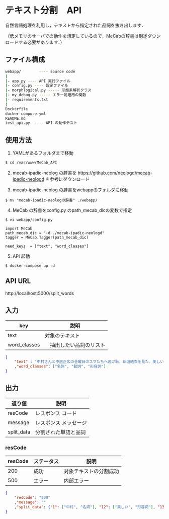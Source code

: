 # テキスト分割　API
自然言語処理を利用し，テキストから指定された品詞を抜き出します．

（低メモリのサーバでの動作を想定しているので，MeCabの辞書は別途ダウンロードする必要があります．）

## ファイル構成
``` bash
webapp/        ---- source code
|
|- app.py ---- API 実行ファイル
|- config.py ---- 設定ファイル
|- morphlogical.py ----- 形態素解析クラス
|- my_debug.py ----- エラー処理用の関数
|- requirements.txt
|
Dockerfile
docker-compose.yml
README.md
test_api.py  ---- API の動作テスト
```
## 使用方法
1. YAMLがあるフォルダまで移動
``` bash
$ cd /var/www/MeCab_API
```
2. mecab-ipadic-neolog の辞書を https://github.com/neologd/mecab-ipadic-neologd を参考にダウンロード

3. mecab-ipadic-neolog の辞書をwebappのフォルダに移動
```
$ mv "mecab-ipadic-neologの辞書" ./webapp/
```
4. MeCab の辞書をconfig.py のpath_mecab_dicの変数で指定
```
$ vi webapp/config.py

import MeCab
path_mecab_dic = "-d ./mecab-ipadic-neologd"
tagger = MeCab.Tagger(path_mecab_dic)

need_keys  = ["text", "word_classes"]
```
5. API 起動
```
$ docker-compose up -d
```
## API URL
http://localhost:5000/split_words


## 入力
| key | 説明 |
| --- | --- |
| text | 対象のテキスト |
| word_classes |　抽出したい品詞のリスト |

```json
{
    "text" : "中村さんと中居正広の金曜日のスマたちへ逃げ恥，新垣結衣を見た．美しい今日は綺麗なラーメンを食べたい．"
    ,"word_classes": ["名詞", "動詞", "形容詞"]
}
```

## 出力
| 返り値 | 説明 |
| --- | --- |
| resCode | レスポンス コード |
| message | レスポンス メッセージ |
| split_data | 分割された単語と品詞 |

### resCode
| resCode | ステータス | 説明 |
| --- | --- | --- |
| 200 | 成功 | 対象テキストの分割成功 |
| 500 | エラー |  内部エラー |
```json
{
    "resCode": "200"
    ,"message": ""
    ,"split_data": {"1": ["中村", "名詞"], "12": ["美しい", "形容詞"], "13": ["今日", "名詞"], "15": ["綺麗", "名詞"], "17": ["ラーメン", "名詞"], "19": ["食べる", "動詞"], "2": ["さん", "名詞"], "4": ["中居正広の金曜日のスマたちへ", "名詞"], "5": ["逃げ恥", "名詞"], "7": ["新垣結衣", "名詞"], "9": ["見る", "動詞"]}
}
```
